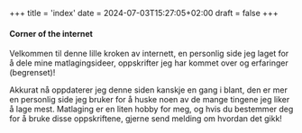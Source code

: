 +++
title = 'index'
date = 2024-07-03T15:27:05+02:00
draft = false
+++

#### Corner of the internet
Velkommen til denne lille kroken av internett, en personlig side jeg laget for å dele mine matlagingsideer, oppskrifter jeg har kommet over og erfaringer (begrenset)!

Akkurat nå oppdaterer jeg denne siden kanskje en gang i blant, den er mer en personlig side jeg bruker for å huske noen av de mange tingene jeg liker å lage mest. Matlaging er en liten hobby for meg, og hvis du bestemmer deg for å bruke disse oppskriftene, gjerne send melding om hvordan det gikk!